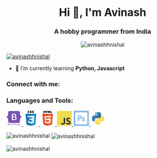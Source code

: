<h1 align="center">Hi 👋, I'm Avinash</h1>
<h3 align="center">A hobby programmer from India</h3>

<p align="center"> <img src="https://komarev.com/ghpvc/?username=avinashhnishal&label=Profile%20views&color=0e75b6&style=flat" alt="avinashhnishal" /> </p>

<p align="left"> <a href="https://github.com/ryo-ma/github-profile-trophy"><img src="https://github-profile-trophy.vercel.app/?username=avinashhnishal" alt="avinashhnishal" /></a> </p>

- 🌱 I’m currently learning **Python, Javascript**

<h3 align="left">Connect with me:</h3>
<p align="left">
</p>

<h3 align="left">Languages and Tools:</h3>
<p align="left"> <a href="https://getbootstrap.com" target="_blank" rel="noreferrer"> <img src="https://raw.githubusercontent.com/devicons/devicon/master/icons/bootstrap/bootstrap-plain-wordmark.svg" alt="bootstrap" width="40" height="40"/> </a> <a href="https://www.w3schools.com/css/" target="_blank" rel="noreferrer"> <img src="https://raw.githubusercontent.com/devicons/devicon/master/icons/css3/css3-original-wordmark.svg" alt="css3" width="40" height="40"/> </a> <a href="https://www.w3.org/html/" target="_blank" rel="noreferrer"> <img src="https://raw.githubusercontent.com/devicons/devicon/master/icons/html5/html5-original-wordmark.svg" alt="html5" width="40" height="40"/> </a> <a href="https://developer.mozilla.org/en-US/docs/Web/JavaScript" target="_blank" rel="noreferrer"> <img src="https://raw.githubusercontent.com/devicons/devicon/master/icons/javascript/javascript-original.svg" alt="javascript" width="40" height="40"/> </a> <a href="https://www.photoshop.com/en" target="_blank" rel="noreferrer"> <img src="https://raw.githubusercontent.com/devicons/devicon/master/icons/photoshop/photoshop-line.svg" alt="photoshop" width="40" height="40"/> </a> <a href="https://www.python.org" target="_blank" rel="noreferrer"> <img src="https://raw.githubusercontent.com/devicons/devicon/master/icons/python/python-original.svg" alt="python" width="40" height="40"/> </a> </p>

<p><img align="left" src="https://github-readme-stats.vercel.app/api/top-langs?username=avinashhnishal&show_icons=true&locale=en&layout=compact" alt="avinashhnishal" /></p>

<p>&nbsp;<img align="center" src="https://github-readme-stats.vercel.app/api?username=avinashhnishal&show_icons=true&locale=en" alt="avinashhnishal" /></p>

<p><img align="center" src="https://github-readme-streak-stats.herokuapp.com/?user=avinashhnishal&" alt="avinashhnishal" /></p>
